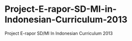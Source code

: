 # Project-E-rapor-SD-MI-in-Indonesian-Curriculum-2013
Project E-rapor SD/MI In Indonesian Curriculum 2013
